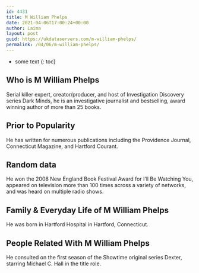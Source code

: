 ```yaml
---
id: 4431
title: M William Phelps
date: 2021-04-06T17:00:24+00:00
author: Laima
layout: post
guid: https://ukdataservers.com/m-william-phelps/
permalink: /04/06/m-william-phelps/
---
```


* some text
{: toc}


## Who is M William Phelps
                  
                  
                  
Serial killer expert, creator/producer, and host of Investigation Discovery series Dark Minds, he is an investigative journalist and bestselling, award winning author of more than 25 books.
                  
              
            
              
            
                
                
                
## Prior to Popularity
                  
                  
                  
He has written for numerous publications including the Providence Journal, Connecticut Magazine, and Hartford Courant.
                  
              
            
              
            
                
                
                
## Random data
                  
                  
                  
He won the 2008 New England Book Festival Award for I&#8217;ll Be Watching You, appeared on television more than 100 times across a variety of networks, and was heard on multiple radio shows.
                  
              
            
              
            
                
                
                
## Family & Everyday Life of M William Phelps
                  
                  
                  
He was born in Hartford Hospital in Hartford, Connecticut.
                  
              
            
              
            
                
                
                
## People Related With M William Phelps
                  
                  
                  
He consulted on the first season of the Showtime original series Dexter, starring Michael C. Hall in the title role.
                  
              
            
              
            
                
              
            
              
              
            
            
              
            
          
          
          